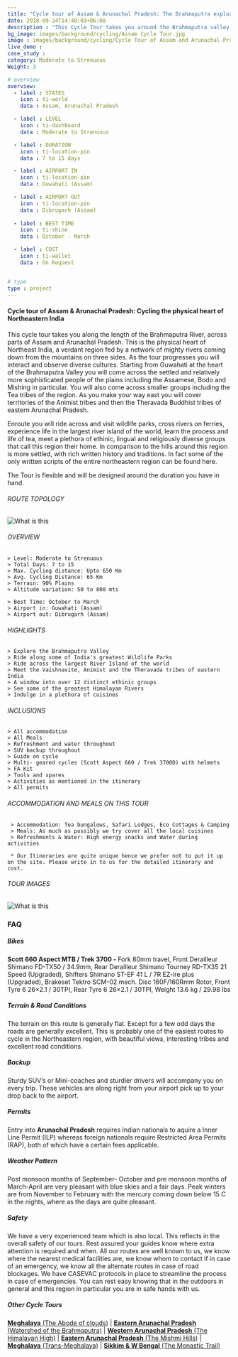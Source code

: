 ```yaml
---
title: "Cycle tour of Assam & Arunachal Pradesh: The Brahmaputra explorer"
date: 2018-09-24T14:48:03+06:00
description : "This Cycle Tour takes you around the Brahmaputra valley of Assam & Arunachal Pradesh"
bg_image: images/background/cycling/Assam Cycle Tour.jpg
image : images/background/cycling/Cycle Tour of Assam and Arunachal Pradesh.jpg
live_demo : 
case_study :
category: Moderate to Strenuous
Weight: 3

# overview
overview:
  - label : STATES
    icon : ti-world
    data : Assam, Arunachal Pradesh  

  - label : LEVEL
    icon : ti-dashboard
    data : Moderate to Strenuous

  - label : DURATION
    icon : ti-location-pin
    data : 7 to 15 days

  - label : AIRPORT IN
    icon : ti-location-pin
    data : Guwahati (Assam)

  - label : AIRPORT OUT
    icon : ti-location-pin
    data : Dibrugarh (Assam)
    
  - label : BEST TIME
    icon : ti-shine
    data : October - March

  - label : COST
    icon : ti-wallet
    data : On Request


# type
type : project
---
```


#### Cycle tour of Assam & Arunachal Pradesh: Cycling the physical heart of Northeastern India

This cycle tour takes you along the length of the Brahmaputra River, across parts of Assam and Arunachal Pradesh. This is the physical heart of Northeast India, a verdant region fed by a network of mighty rivers coming down from the mountains on three sides. As the tour progresses you will interact and observe diverse cultures. Starting from Guwahati at the heart of the Brahmaputra Valley you will come across the settled and relatively more sophisticated people of the plains including the Assamese, Bodo and Mishing in particular. You will also come across smaller groups including the Tea tribes of the region. As you make your way east you will cover territories of the Animist tribes and then the Theravada Buddhist tribes of eastern Arunachal Pradesh.

Enroute you will ride across and visit wildlife parks, cross rivers on ferries, experience life in the largest river island of the world, learn the process and life of tea, meet a plethora of ethinic, lingual and religiously diverse groups that call this region their home. In comparison to the hills around this region is more settled, with rich written history and traditions. In fact some of the only written scripts of the entire northeastern region can be found here. 

The Tour is flexible and will be designed around the duration you have in hand.



###### ROUTE TOPOLOGY

![What is this](/images/project/Brahmaputra-valley-topo.jpg)

###### OVERVIEW
```
> Level: Moderate to Strenuous
> Total Days: 7 to 15
> Max. Cycling distance: Upto 650 Km
> Avg. Cycling Distance: 65 Km
> Terrain: 90% Plains
> Altitude variation: 50 to 800 mts

> Best Time: October to March
> Airport in: Guwahati (Assam)
> Airport out: Dibrugarh (Assam)
```




###### HIGHLIGHTS
```
> Explore the Brahmaputra Valley
> Ride along some of India's greatest Wildlife Parks
> Ride across the largest River Island of the world
> Meet the Vaishnavite, Animist and the Theravada tribes of eastern India
> A window into over 12 distinct ethinic groups
> See some of the greatest Himalayan Rivers
> Indulge in a plethora of cuisines
```

###### INCLUSIONS
```
> All accommodation
> All Meals
> Refreshment and water throughout
> SUV backup throughout
> Guide on cycle
> Multi- geared cycles (Scott Aspect 660 / Trek 3700D) with helmets
> FA Kit
> Tools and spares
> Activities as mentioned in the itinerary
> All permits
```
###### ACCOMMODATION AND MEALS ON THIS TOUR

```
 > Accommodation: Tea bungalows, Safari Lodges, Eco Cottages & Camping
 > Meals: As much as possibly we try cover all the local cuisines
 > Refreshments & Water: High energy snacks and Water during activities 
```

``` * Our Itineraries are quite unique hence we prefer not to put it up on the site. Please write in to us for the detailed itinerary and cost.```

###### TOUR IMAGES

![What is this](/images/background/cycling/assamcycletourgallery.jpg)



### FAQ

##### Bikes
**Scott 660 Aspect MTB / Trek 3700 -**
Fork 80mm travel, Front Derailleur Shimano FD-TX50 / 34.9mm, Rear Derailleur Shimano Tourney RD-TX35 21 Speed (Upgraded), Shifters Shimano ST-EF 41 L / 7R EZ-ire plus (Upgraded), Brakeset Tektro SCM-02 mech. Disc 160F/160Rmm Rotor, Front Tyre 6 26×2.1 / 30TPI, Rear Tyre 6 26×2.1 / 30TPI, Weight 13.6 kg / 29.98 lbs

##### Terrain & Road Conditions

The terrain on this route is generally flat. Except for a few odd days the roads are generally excellent. This is probably one of the easiest routes to cycle in the Northeastern region, with beautiful views, interesting tribes and excellent road conditions.

##### Backup
Sturdy SUV’s or Mini-coaches and sturdier drivers will accompany you on every trip. These vehicles are along right from your airport pick up to your drop back to the airport.

##### Permits
Entry into **Arunachal Pradesh** requires Indian nationals to aquire a Inner Line Permit (ILP) whereas foreign nationals require Restricted Area Permits (RAP), both of which have a certain fees applicable.

##### Weather Pattern
Post monsoon months of September- October and pre monsoon months of March-April are very pleasant with blue skies and a fair days. Peak winters are from November to February with the mercury coming down below 15 C in the nights, where as the days are quite pleasant.

##### Safety 
We have a very experienced team which is also local. This reflects in the overall safety of our tours. Rest assured your guides know where extra attention is required and when. All our routes are well known to us, we know where the nearest medical facilities are, we know whom to contact if in case of an emergency, we know all the alternate routes in case of road blockages. We have CASEVAC protocols in place to streamline the process in case of emergencies. You can rest easy knowing that in the outdoors in general and this region in particular you are in safe hands with us.

 ##### Other Cycle Tours
 
[**Meghalaya** (The Abode of clouds)](/cycling/cycle-tour-of-meghalaya-the-abode-of-clouds/) 
| [**Eastern Arunachal Pradesh** (Watershed of the Brahmaputra)](/cycling/eastern-arunachal-pradesh-cycle-tour/) | 
[**Western Arunachal Pradesh** (The Himalayan High)](/cycling/cycle-tour-of-western-arunachal-pradesh/) | 
[**Eastern Arunachal Pradesh** (The Mishmi Hills)](/cycling/cycling-in-arunachal-pradesh/) |
[**Meghalaya** (Trans-Meghalaya)](/cycling/cycle-tour-of-assam/) |
[**Sikkim & W Bengal** (The Monastic Trail)](/cycling/cycle-tour-of-sikkim/)

